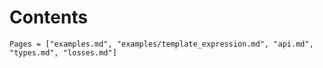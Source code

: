 # Contents

```@contents
Pages = ["examples.md", "examples/template_expression.md", "api.md", "types.md", "losses.md"]
```
